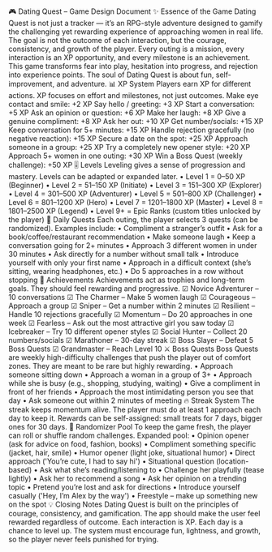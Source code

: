 🎮 Dating Quest – Game Design Document
✨ Essence of the Game
Dating Quest is not just a tracker — it’s an RPG-style adventure designed to gamify the challenging yet rewarding experience of approaching women in real life. The goal is not the outcome of each interaction, but the courage, consistency, and growth of the player. Every outing is a mission, every interaction is an XP opportunity, and every milestone is an achievement. This game transforms fear into play, hesitation into progress, and rejection into experience points. The soul of Dating Quest is about fun, self-improvement, and adventure.
📊 XP System
Players earn XP for different actions. XP focuses on effort and milestones, not just outcomes.
Make eye contact and smile: +2 XP
Say hello / greeting: +3 XP
Start a conversation: +5 XP
Ask an opinion or question: +6 XP
Make her laugh: +8 XP
Give a genuine compliment: +8 XP
Ask her out: +10 XP
Get number/socials: +15 XP
Keep conversation for 5+ minutes: +15 XP
Handle rejection gracefully (no negative reaction): +15 XP
Secure a date on the spot: +25 XP
Approach someone in a group: +25 XP
Try a completely new opener style: +20 XP
Approach 5+ women in one outing: +30 XP
Win a Boss Quest (weekly challenge): +50 XP
🎚️ Levels
Leveling gives a sense of progression and mastery. Levels can be adapted or expanded later.
• Level 1 = 0–50 XP (Beginner)
• Level 2 = 51–150 XP (Initiate)
• Level 3 = 151–300 XP (Explorer)
• Level 4 = 301–500 XP (Adventurer)
• Level 5 = 501–800 XP (Challenger)
• Level 6 = 801–1200 XP (Hero)
• Level 7 = 1201–1800 XP (Master)
• Level 8 = 1801–2500 XP (Legend)
• Level 9+ = Epic Ranks (custom titles unlocked by the player)
🏹 Daily Quests
Each outing, the player selects 3 quests (can be randomized). Examples include:
• Compliment a stranger’s outfit
• Ask for a book/coffee/restaurant recommendation
• Make someone laugh
• Keep a conversation going for 2+ minutes
• Approach 3 different women in under 30 minutes
• Ask directly for a number without small talk
• Introduce yourself with only your first name
• Approach in a difficult context (she’s sitting, wearing headphones, etc.)
• Do 5 approaches in a row without stopping
🥇 Achievements
Achievements act as trophies and long-term goals. They should feel rewarding and progressive.
☑ Novice Adventurer – 10 conversations
☑ The Charmer – Make 5 women laugh
☑ Courageous – Approach a group
☑ Sniper – Get a number within 2 minutes
☑ Resilient – Handle 10 rejections gracefully
☑ Momentum – Do 20 approaches in one week
☑ Fearless – Ask out the most attractive girl you saw today
☑ Icebreaker – Try 10 different opener styles
☑ Social Hunter – Collect 20 numbers/socials
☑ Marathoner – 30-day streak
☑ Boss Slayer – Defeat 5 Boss Quests
☑ Grandmaster – Reach Level 10
⚔️ Boss Quests
Boss Quests are weekly high-difficulty challenges that push the player out of comfort zones. They are meant to be rare but highly rewarding.
• Approach someone sitting down
• Approach a woman in a group of 3+
• Approach while she is busy (e.g., shopping, studying, waiting)
• Give a compliment in front of her friends
• Approach the most intimidating person you see that day
• Ask someone out within 2 minutes of meeting
🔥 Streak System
The streak keeps momentum alive. The player must do at least 1 approach each day to keep it. Rewards can be self-assigned: small treats for 7 days, bigger ones for 30 days.
🎲 Randomizer Pool
To keep the game fresh, the player can roll or shuffle random challenges. Expanded pool:
• Opinion opener (ask for advice on food, fashion, books)
• Compliment something specific (jacket, hair, smile)
• Humor opener (light joke, situational humor)
• Direct approach ('You’re cute, I had to say hi')
• Situational question (location-based)
• Ask what she’s reading/listening to
• Challenge her playfully (tease lightly)
• Ask her to recommend a song
• Ask her opinion on a trending topic
• Pretend you’re lost and ask for directions
• Introduce yourself casually ('Hey, I’m Alex by the way')
• Freestyle – make up something new on the spot
💡 Closing Notes
Dating Quest is built on the principles of courage, consistency, and gamification. The app should make the user feel rewarded regardless of outcome. Each interaction is XP. Each day is a chance to level up. The system must encourage fun, lightness, and growth, so the player never feels punished for trying.